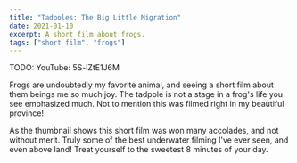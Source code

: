 ```yaml
---
title: "Tadpoles: The Big Little Migration"
date: 2021-01-10
excerpt: A short film about frogs.
tags: ["short film", "frogs"]
---
```


TODO: YouTube: 5S-lZtE1J6M

Frogs are undoubtedly my favorite animal, and seeing a short film about them beings me so much joy. The tadpole is not a stage in a frog's life you see emphasized much. Not to mention this was filmed right in my beautiful province!

As the thumbnail shows this short film was won many accolades, and not without merit. Truly some of the best underwater filming I've ever seen, and even above land! Treat yourself to the sweetest 8 minutes of your day.

